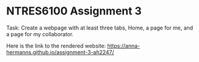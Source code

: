 # NTRES6100 Assignment 3

Task: Create a webpage with at least three tabs, Home, a page for me, and a page for my collaborator.

Here is the link to the rendered website: https://anna-hermanns.github.io/assignment-3-ah2247/
